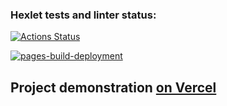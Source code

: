 ### Hexlet tests and linter status:

[![Actions Status](https://github.com/usernaimandrey/layout-designer-project-lvl1/workflows/hexlet-check/badge.svg)](https://github.com/usernaimandrey/layout-designer-project-lvl1/actions)

[![pages-build-deployment](https://github.com/usernaimandrey/layout-designer-project-lvl1/actions/workflows/pages/pages-build-deployment/badge.svg)](https://github.com/usernaimandrey/layout-designer-project-lvl1/actions/workflows/pages/pages-build-deployment)

## Project demonstration [on Vercel](https://layout-designer-project-lvl1-one.vercel.app/)
